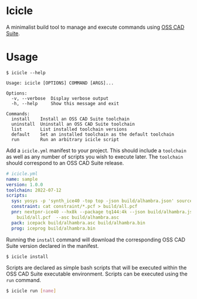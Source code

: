 # Icicle
A minimalist build tool to manage and execute commands using [OSS CAD Suite](https://github.com/YosysHQ/oss-cad-suite-build).

# Usage

```shell
$ icicle --help

Usage: icicle [OPTIONS] COMMAND [ARGS]...

Options:
  -v, --verbose  Display verbose output
  -h, --help     Show this message and exit

Commands:
  install    Install an OSS CAD Suite toolchain
  uninstall  Uninstall an OSS CAD Suite toolchain
  list       List installed toolchain versions
  default    Set an installed toolchain as the default toolchain
  run        Run an arbitrary icicle script

```

Add a `icicle.yml` manifest to your project. This should include a `toolchain` as well as 
any number of scripts you wish to execute later. The `toolchain` should correspond to an OSS CAD Suite release.

```yml
# icicle.yml
name: sample
version: 1.0.0
toolchain: 2022-07-12
scripts:
  sys: yosys -p 'synth_ice40 -top top -json build/alhambra.json' source/*.v
  constraint: cat constraint/*.pcf > build/all.pcf
  pnr: nextpnr-ice40 --hx8k --package tq144:4k --json build/alhambra.json  --pcf
    build/all.pcf  --asc build/alhambra.asc
  pack: icepack build/alhambra.asc build/alhambra.bin
  prog: iceprog build/alhambra.bin

```

Running the `install` command will download the corresponding OSS CAD Suite version declared in the manifest.
``` bash
$ icicle install
```

Scripts are declared as simple bash scripts that will be executed within the OSS CAD Suite executable environment.
Scripts can be executed using the `run` command.

```bash
$ icicle run [name]
```
